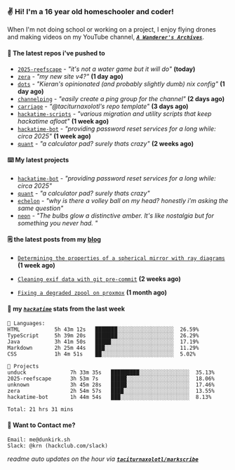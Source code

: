 ### ✌️ Hi! I'm a 16 year old homeschooler and coder!

When I'm not doing school or working on a project, I enjoy flying drones and making videos on my YouTube channel, [**_`A Wanderer's Archives`_**](https://youtube.com/@wanderer.archives).

#### 👷 The latest repos i've pushed to

- [`2025-reefscape`](https://github.com/df1317/2025-reefscape) - _"it's not a water game but it will do"_ **(today)**
- [`zera`](https://github.com/taciturnaxolotl/zera) - _"my new site v4?"_ **(1 day ago)**
- [`dots`](https://github.com/taciturnaxolotl/dots) - _"Kieran's opinionated (and probably slightly dumb) nix config"_ **(1 day ago)**
- [`channelping`](https://github.com/taciturnaxolotl/channelping) - _"easily create a ping group for the channel"_ **(2 days ago)**
- [`carriage`](https://github.com/taciturnaxolotl/carriage) - _"@taciturnaxolotl's repo template"_ **(3 days ago)**
- [`hackatime-scripts`](https://github.com/taciturnaxolotl/hackatime-scripts) - _"various migration and utility scripts that keep hackatime afloat"_ **(1 week ago)**
- [`hackatime-bot`](https://github.com/taciturnaxolotl/hackatime-bot) - _"providing password reset services for a long while: circa 2025"_ **(1 week ago)**
- [`quant`](https://github.com/taciturnaxolotl/quant) - _"a calculator pad? surely thats crazy"_ **(2 weeks ago)**

#### ⌨️ My latest projects

- [`hackatime-bot`](https://github.com/taciturnaxolotl/hackatime-bot) - _"providing password reset services for a long while: circa 2025"_
- [`quant`](https://github.com/taciturnaxolotl/quant) - _"a calculator pad? surely thats crazy"_
- [`echelon`](https://github.com/taciturnaxolotl/echelon) - _"why is there a volley ball on my head? honestly i'm asking the same question"_
- [`neon`](https://github.com/taciturnaxolotl/neon) - _"The bulbs glow a distinctive amber. It's like nostalgia but for something you never had. "_

#### 🗒️ the latest posts from my [blog](https://dunkirk.sh)

- [`Determining the properties of a spherical mirror with ray diagrams`](https://dunkirk.sh/blog/spherical-ray-diagrams/) **(1 week ago)**

- [`Cleaning exif data with git pre-commit`](https://dunkirk.sh/blog/remove-exif-git-hook/) **(2 weeks ago)**

- [`Fixing a degraded zpool on proxmox`](https://dunkirk.sh/blog/degraded-zpool-proxmox/) **(1 month ago)**



#### 📡 my [_`hackatime`_](https://waka.hackclub.com) stats from the last week

```text
💾 Languages:
HTML           5h 43m 12s   ███████░░░░░░░░░░░░░░░░░░  26.59%
TypeScript     5h 39m 20s   ███████░░░░░░░░░░░░░░░░░░  26.29%
Java           3h 41m 50s   █████░░░░░░░░░░░░░░░░░░░░  17.19%
Markdown       2h 25m 44s   ███░░░░░░░░░░░░░░░░░░░░░░  11.29%
CSS            1h 4m 51s    ██░░░░░░░░░░░░░░░░░░░░░░░  5.02%

💼 Projects
unduck              7h 33m 35s   █████████░░░░░░░░░░░░░░░░  35.13%
2025-reefscape      3h 53m 7s    █████░░░░░░░░░░░░░░░░░░░░  18.06%
unknown             3h 45m 28s   █████░░░░░░░░░░░░░░░░░░░░  17.46%
zera                2h 54m 57s   ████░░░░░░░░░░░░░░░░░░░░░  13.55%
hackatime-bot       1h 44m 54s   ███░░░░░░░░░░░░░░░░░░░░░░  8.13%

Total: 21 hrs 31 mins
```

#### 📮 Want to Contact me?

```text
Email: me@dunkirk.sh
Slack: @krn (hackclub.com/slack)
```

_readme auto updates on the hour via [**`taciturnaxolotl/markscribe`**](https://github.com/taciturnaxolotl/markscribe)_

